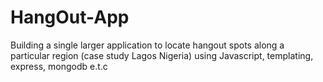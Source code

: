 # HangOut-App
Building a single larger application to locate hangout spots along a particular region (case study Lagos Nigeria) using Javascript, templating, express, mongodb e.t.c
